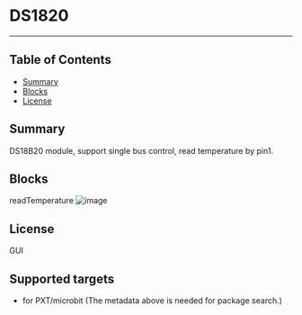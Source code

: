 # DS1820 

---------------------------------------------------------

## Table of Contents

* [Summary](#summary)
* [Blocks](#blocks)
* [License](#license)

## Summary
 
DS18B20 module, support single bus control, read temperature by pin1.

## Blocks
readTemperature
![image](https://github.com/mengbishu/pxt-ds18b20/blob/master/image/temp.png)<br>



## License

GUI
## Supported targets

* for PXT/microbit
(The metadata above is needed for package search.)


